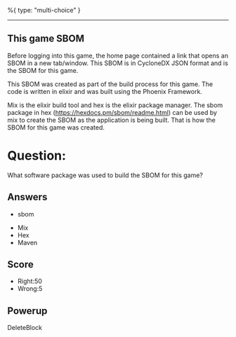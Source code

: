 %{
 type: "multi-choice"
}

---
## This game SBOM
Before logging into this game,
the home page contained a link
that opens an SBOM in a new tab/window.
This SBOM is in CycloneDX JSON format
and is the SBOM for this game.

This SBOM was created as part of the
build process for this game.
The code is written in elixir and
was built using the Phoenix Framework.

Mix is the elixir build tool
and hex is the elixir package manager.
The sbom package in hex
(https://hexdocs.pm/sbom/readme.html)
can be used
by mix to create the SBOM as the
application is being built.
That is how the SBOM
for this game was created.

# Question:
What software package was used to build the SBOM for this game?

## Answers
* sbom
- Mix
- Hex
- Maven

## Score
- Right:50
- Wrong:5

## Powerup
DeleteBlock
